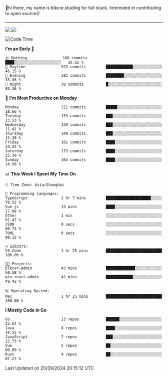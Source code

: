 👋hi there, my name is blkcor,studing for full stack.
Interested in contributing to open source✌️

<hr/>

![](https://github-readme-stats.vercel.app/api?username=blkcor)
<a href="https://github.com/blkcor/github-readme-stats">
    <img align="left" src="https://github-readme-stats.vercel.app/api/top-langs/?username=blkcor&hide=jupyter%20notebook,shaderlab,tex,c%23&langs_count=9" />
</a>


<!--START_SECTION:waka-->
![Code Time](http://img.shields.io/badge/Code%20Time-1%2C344%20hrs%2027%20mins-blue)

**I'm an Early 🐤** 

```text
🌞 Morning                188 commits         ████░░░░░░░░░░░░░░░░░░░░░   16.62 % 
🌆 Daytime                522 commits         ████████████░░░░░░░░░░░░░   46.15 % 
🌃 Evening                383 commits         ████████░░░░░░░░░░░░░░░░░   33.86 % 
🌙 Night                  38 commits          █░░░░░░░░░░░░░░░░░░░░░░░░   03.36 % 
```
📅 **I'm Most Productive on Monday** 

```text
Monday                   211 commits         █████░░░░░░░░░░░░░░░░░░░░   18.66 % 
Tuesday                  153 commits         ███░░░░░░░░░░░░░░░░░░░░░░   13.53 % 
Wednesday                129 commits         ███░░░░░░░░░░░░░░░░░░░░░░   11.41 % 
Thursday                 140 commits         ███░░░░░░░░░░░░░░░░░░░░░░   12.38 % 
Friday                   161 commits         ████░░░░░░░░░░░░░░░░░░░░░   14.24 % 
Saturday                 173 commits         ████░░░░░░░░░░░░░░░░░░░░░   15.30 % 
Sunday                   164 commits         ████░░░░░░░░░░░░░░░░░░░░░   14.50 % 
```


📊 **This Week I Spent My Time On** 

```text
🕑︎ Time Zone: Asia/Shanghai

💬 Programming Languages: 
TypeScript               1 hr 7 mins         ████████████████████░░░░░   79.52 % 
Vue.js                   15 mins             ████░░░░░░░░░░░░░░░░░░░░░   17.99 % 
Other                    1 min               ░░░░░░░░░░░░░░░░░░░░░░░░░   01.47 % 
JSON                     0 secs              ░░░░░░░░░░░░░░░░░░░░░░░░░   00.73 % 
TOML                     0 secs              ░░░░░░░░░░░░░░░░░░░░░░░░░   00.13 % 

🔥 Editors: 
VS Code                  1 hr 25 mins        █████████████████████████   100.00 % 

🐱‍💻 Projects: 
blkcor-admin             43 mins             █████████████░░░░░░░░░░░░   50.58 % 
gin-react-admin          42 mins             ████████████░░░░░░░░░░░░░   49.42 % 

💻 Operating System: 
Mac                      1 hr 25 mins        █████████████████████████   100.00 % 
```

**I Mostly Code in Go** 

```text
Go                       13 repos            ██████░░░░░░░░░░░░░░░░░░░   23.64 % 
Java                     8 repos             ████░░░░░░░░░░░░░░░░░░░░░   14.55 % 
JavaScript               7 repos             ███░░░░░░░░░░░░░░░░░░░░░░   12.73 % 
Vue                      5 repos             ██░░░░░░░░░░░░░░░░░░░░░░░   09.09 % 
Rust                     4 repos             ██░░░░░░░░░░░░░░░░░░░░░░░   07.27 % 
```




 Last Updated on 20/09/2024 20:15:12 UTC
<!--END_SECTION:waka-->


